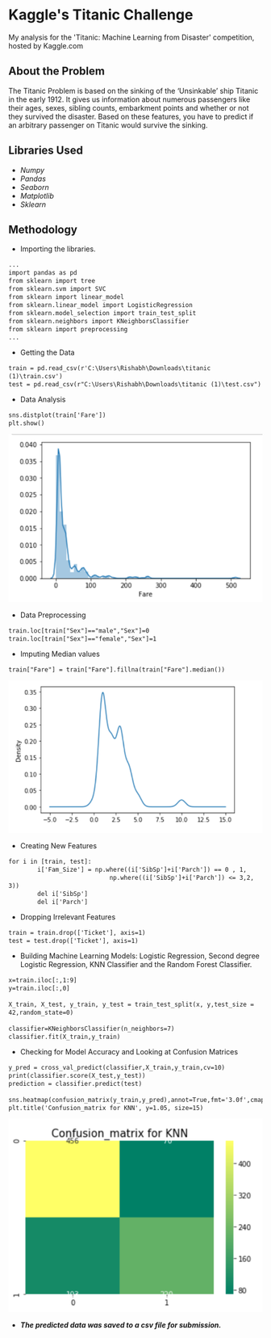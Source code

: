 # Kaggle's Titanic Challenge
My analysis for the 'Titanic: Machine Learning from Disaster' competition, hosted by Kaggle.com

## About the Problem
The Titanic Problem is based on the sinking of the ‘Unsinkable’ ship Titanic in the early 1912. It gives us information about numerous passengers like their ages, sexes, sibling counts, embarkment points and whether or not they survived the disaster. Based on these features, you have to predict if an arbitrary passenger on Titanic would survive the sinking.

## Libraries Used
- *Numpy*
- *Pandas*
- *Seaborn*
- *Matplotlib*
- *Sklearn*

## Methodology
- Importing the libraries.
```
...
import pandas as pd
from sklearn import tree
from sklearn.svm import SVC
from sklearn import linear_model
from sklearn.linear_model import LogisticRegression
from sklearn.model_selection import train_test_split
from sklearn.neighbors import KNeighborsClassifier
from sklearn import preprocessing
...
```
- Getting the Data
```
train = pd.read_csv(r'C:\Users\Rishabh\Downloads\titanic (1)\train.csv')
test = pd.read_csv(r"C:\Users\Rishabh\Downloads\titanic (1)\test.csv")
```

- Data Analysis
```
sns.distplot(train['Fare'])
plt.show()
```
![Kernel Density Estimation | 646x426 ,50%](Fare_ditribution_pre.jpeg)


- Data Preprocessing
```
train.loc[train["Sex"]=="male","Sex"]=0
train.loc[train["Sex"]=="female","Sex"]=1
```
- Imputing Median values
```
train["Fare"] = train["Fare"].fillna(train["Fare"].median())
```     
![Kernel Density Estimation | 646x426 ,50%](Fare_ditribution_post.jpeg)


- Creating New Features
```
for i in [train, test]:
        i['Fam_Size'] = np.where((i['SibSp']+i['Parch']) == 0 , 1,
                            np.where((i['SibSp']+i['Parch']) <= 3,2, 3))
        del i['SibSp']
        del i['Parch']
```
- Dropping Irrelevant Features
```
train = train.drop(['Ticket'], axis=1)
test = test.drop(['Ticket'], axis=1)
```
- Building Machine Learning Models: Logistic Regression, Second degree Logistic Regression, KNN Classifier and the Random Forest Classifier.
```
x=train.iloc[:,1:9]
y=train.iloc[:,0]

X_train, X_test, y_train, y_test = train_test_split(x, y,test_size = 42,random_state=0)

classifier=KNeighborsClassifier(n_neighbors=7)
classifier.fit(X_train,y_train)
```
- Checking for Model Accuracy and Looking at Confusion Matrices
```
y_pred = cross_val_predict(classifier,X_train,y_train,cv=10)
print(classifier.score(X_test,y_test))
prediction = classifier.predict(test)

sns.heatmap(confusion_matrix(y_train,y_pred),annot=True,fmt='3.0f',cmap="summer")
plt.title('Confusion_matrix for KNN', y=1.05, size=15)

```
![Confusion Matrix | 646x426 ,50%](Confusion_matrix.jpeg)


- ***The predicted data was saved to a csv file for submission.***
